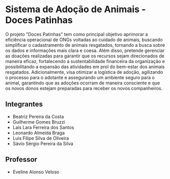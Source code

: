 # Sistema de Adoção de Animais - Doces Patinhas

O projeto "Doces Patinhas" tem como principal objetivo aprimorar a eficiência operacional de ONGs voltadas ao cuidado de animais, buscando simplificar o cadastramento de animais resgatados, tornando a busca sobre os dados e informações mais clara e coesa. Além disso, pretende gerenciar as doações realizadas para garantir que os recursos sejam direcionados de maneira eficaz, fortalecendo a sustentabilidade financeira da organização e possibilitando a expansão das atividades em prol do bem-estar dos animais resgatados. Adicionalmente, visa otimizar a logística de adoção, agilizando o processo para o adotante e assegurando um ambiente seguro para o animal, garantindo que as adoções ocorram de maneira consciente e que os novos donos estejam preparadas para receber os novos companheiros.
<!-- Escreva um ou dois parágrafos resumindo o objetivo de seu projeto. -->
## Integrantes

* Beatriz Pereira da Costa
* Guilherme Gomes Bruzzi
* Laís Lara Ferreira dos Santos
* Leonardo Almeida Braga
* Luis Filipe Silva de Oliveira
* Sávio Sérgio Pereira da Silva

## Professor

* Eveline Alonso Veloso
